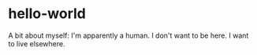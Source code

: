 # hello-world

A bit about myself:
I'm apparently a human.
I don't want to be here.
I want to live elsewhere.
